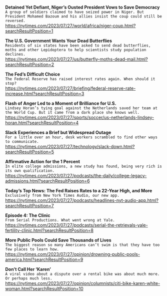 **Detained Yet Defiant, Niger’s Ousted President Vows to Save Democracy**\
`A group of soldiers claimed to have seized power in Niger. But President Mohamed Bazoum and his allies insist the coup could still be reversed.`\
https://nytimes.com/2023/07/27/world/africa/niger-coup.html?searchResultPosition=1

**The U.S. Government Wants Your Dead Butterflies**\
`Residents of six states have been asked to send dead butterflies, moths and other Lepidoptera to help scientists study population declines.`\
https://nytimes.com/2023/07/27/us/butterfly-moths-dead-mail.html?searchResultPosition=2

**The Fed’s Difficult Choice**\
`The Federal Reserve has raised interest rates again. When should it stop?`\
https://nytimes.com/2023/07/27/briefing/federal-reserve-rate-increase.html?searchResultPosition=3

**Flash of Anger Led to a Moment of Brilliance for U.S.**\
`Lindsey Horan’s tying goal against the Netherlands saved her team at the World Cup. But it came from a dark place she knows well.`\
https://nytimes.com/2023/07/27/sports/soccer/us-netherlands-lindsey-horan.html?searchResultPosition=4

**Slack Experiences a Brief but Widespread Outage**\
`For a little over an hour, desk workers scrambled to find other ways to communicate.`\
https://nytimes.com/2023/07/27/technology/slack-down.html?searchResultPosition=5

**Affirmative Action for the 1 Percent**\
`In elite college admissions, a new study has found, being very rich is its own qualification.`\
https://nytimes.com/2023/07/27/podcasts/the-daily/college-legacy-admissions.html?searchResultPosition=6

**Today’s Top News: The Fed Raises Rates to a 22-Year High, and More**\
`Exclusively from New York Times Audio, our new app.`\
https://nytimes.com/2023/07/27/podcasts/headlines-nyt-audio-app.html?searchResultPosition=7

**Episode 4: The Clinic**\
`From Serial Productions. What went wrong at Yale.`\
https://nytimes.com/2023/07/27/podcasts/serial-the-retrievals-yale-fertility-clinic.html?searchResultPosition=8

**More Public Pools Could Save Thousands of Lives**\
`The biggest reason so many Americans can’t swim is that they have too few places to learn how.`\
https://nytimes.com/2023/07/27/opinion/drowning-public-pools-america.html?searchResultPosition=9

**Don’t Call Her ‘Karen’**\
`A viral video about a dispute over a rental bike was about much more. Or perhaps much less.`\
https://nytimes.com/2023/07/27/opinion/columnists/citi-bike-karen-white-woman.html?searchResultPosition=10

